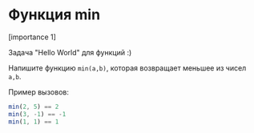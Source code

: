 # Функция min

[importance 1]

Задача "Hello World" для функций :)

Напишите функцию `min(a,b)`, которая возвращает меньшее из чисел `a,b`.

Пример вызовов:

```js
min(2, 5) == 2
min(3, -1) == -1
min(1, 1) == 1
```

